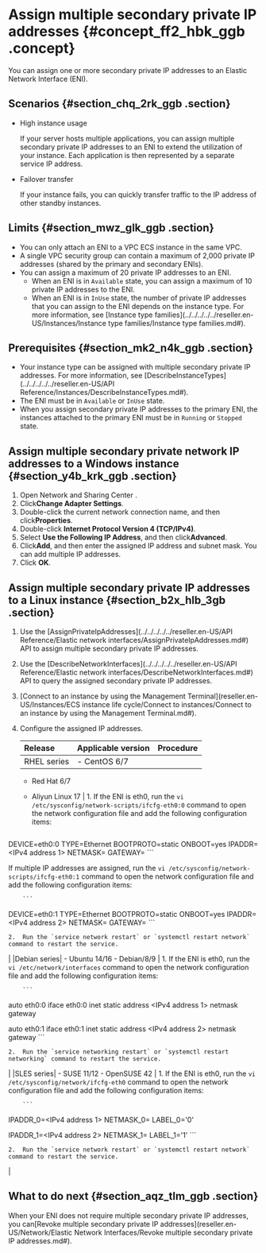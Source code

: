 # Assign multiple secondary private IP addresses {#concept_ff2_hbk_ggb .concept}

You can assign one or more secondary private IP addresses to an Elastic Network Interface \(ENI\).

## Scenarios {#section_chq_2rk_ggb .section}

-   High instance usage

    If your server hosts multiple applications, you can assign multiple secondary private IP addresses to an ENI to extend the utilization of your instance. Each application is then represented by a separate service IP address.

-   Failover transfer

    If your instance fails, you can quickly transfer traffic to the IP address of other standby instances.


## Limits {#section_mwz_glk_ggb .section}

-   You can only attach an ENI to a VPC ECS instance in the same VPC.
-   A single VPC security group can contain a maximum of 2,000 private IP addresses \(shared by the primary and secondary ENIs\).
-   You can assign a maximum of 20 private IP addresses to an ENI.
    -   When an ENI is in `Available` state, you can assign a maximum of 10 private IP addresses to the ENI.
    -   When an ENI is in `InUse` state, the number of private IP addresses that you can assign to the ENI depends on the instance type. For more information, see [Instance type families](../../../../../reseller.en-US/Instances/Instance type families/Instance type families.md#).

## Prerequisites {#section_mk2_n4k_ggb .section}

-   Your instance type can be assigned with multiple secondary private IP addresses. For more information, see [DescribeInstanceTypes](../../../../../reseller.en-US/API Reference/Instances/DescribeInstanceTypes.md#).
-   The ENI must be in `Available` or `InUse` state.
-   When you assign secondary private IP addresses to the primary ENI, the instances attached to the primary ENI must be in `Running` or `Stopped` state.

## Assign multiple secondary private network IP addresses to a Windows instance {#section_y4b_krk_ggb .section}

1.  Open Network and Sharing Center .
2.  Click**Change Adapter Settings**.
3.  Double-click the current network connection name, and then click**Properties**.
4.  Double-click **Internet Protocol Version 4 \(TCP/IPv4\)**.
5.  Select **Use the Following IP Address**, and then click**Advanced**.
6.  Click**Add**, and then enter the assigned IP address and subnet mask. You can add multiple IP addresses.
7.  Click **OK**.

## Assign multiple secondary private IP addresses to a Linux instance {#section_b2x_hlb_3gb .section}

1.  Use the [AssignPrivateIpAddresses](../../../../../reseller.en-US/API Reference/Elastic network interfaces/AssignPrivateIpAddresses.md#) API to assign multiple secondary private IP addresses.
2.  Use the [DescribeNetworkInterfaces](../../../../../reseller.en-US/API Reference/Elastic network interfaces/DescribeNetworkInterfaces.md#) API to query the assigned secondary private IP addresses.
3.  [Connect to an instance by using the Management Terminal](reseller.en-US/Instances/ECS instance life cycle/Connect to instances/Connect to an instance by using the Management Terminal.md#).
4.  Configure the assigned IP addresses.

    |Release|Applicable version|Procedure|
    |:------|:-----------------|:--------|
    |RHEL series|     -   CentOS 6/7
    -   Red Hat 6/7
    -   Aliyun Linux 17
 |     1.  If the ENI is eth0, run the `vi /etc/sysconfig/network-scripts/ifcfg-eth0:0` command to open the network configuration file and add the following configuration items:

        ```
DEVICE=eth0:0
TYPE=Ethernet
BOOTPROTO=static
ONBOOT=yes
IPADDR=<IPv4 address 1>
NETMASK=<IPv4 mask>
GATEWAY=<IPv4 gateway>
        ```

If multiple IP addresses are assigned, run the `vi /etc/sysconfig/network-scripts/ifcfg-eth0:1` command to open the network configuration file and add the following configuration items:

        ```
DEVICE=eth0:1
TYPE=Ethernet
BOOTPROTO=static
ONBOOT=yes
IPADDR=<IPv4 address 2>
NETMASK=<IPv4 mask>
GATEWAY=<IPv4 gateway>
        ```

    2.  Run the `service network restart` or `systemctl restart network` command to restart the service.
 |
    |Debian series|     -   Ubuntu 14/16
    -   Debian/8/9
 |     1.  If the ENI is eth0, run the `vi /etc/network/interfaces` command to open the network configuration file and add the following configuration items:

        ```
auto eth0:0
iface eth0:0 inet static
address <IPv4 address 1>
netmask <IPv4 mask>
gateway <IPv6 gateway>

auto eth0:1
iface eth0:1 inet static
address  <IPv4 address 2>
netmask <IPv4 mask>
gateway <IPv4 gateway>
        ```

    2.  Run the `service networking restart` or `systemctl restart networking` command to restart the service.
 |
    |SLES series|     -   SUSE 11/12
    -   OpenSUSE 42
 |     1.  If the ENI is eth0, run the `vi /etc/sysconfig/network/ifcfg-eth0` command to open the network configuration file and add the following configuration items:

        ```
IPADDR_0=<IPv4 address 1>
NETMASK_0=<subnet prefix length>
LABEL_0='0'

IPADDR_1=<IPv4 address 2>
NETMASK_1=<subnet prefix length>
LABEL_1='1'
        ```

    2.  Run the `service network restart` or `systemctl restart network` command to restart the service.
 |


## What to do next {#section_aqz_tlm_ggb .section}

When your ENI does not require multiple secondary private IP addresses, you can[Revoke multiple secondary private IP addresses](reseller.en-US/Network/Elastic Network Interfaces/Revoke multiple secondary private IP addresses.md#).

